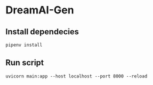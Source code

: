 # DreamAI-Gen

## Install dependecies

```shell
pipenv install
```

## Run script

```shell
uvicorn main:app --host localhost --port 8000 --reload
```